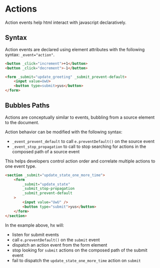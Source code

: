 # Actions

Action events help html interact with javascript declaratively.

## Syntax

Action events are declared using element attributes with the following syntax: `_event="action"`.

```html
<button _click="increment">+1</button>
<button _click="decrement">-1</button>

<form _submit="update_greeting" _submit_prevent-default>
	<input value=UwU>
	<button type=submit>yus</button>
</form>
```

## Bubbles Paths

Actions are conceptually similar to events, bubbling from a source element to the document.

Action behavior can be modified with the following syntax:

- `_event_prevent_default` to call `e.preventDefault()` on the source event
- `_event_stop_propagation` to call to stop searching for actions in the composed path of a source event

This helps developers control action order and correlate multiple actions to one event type.

```html
<section _submit="update_state_one_more_time">
	<form
		_submit="update_state"
		_submit_stop-propagation
		_submit_prevent-default
	>
		<input value="UwU" />
		<button type="submit">yus</button>
	</form>
</section>
```

In the example above, hx will:

- listen for submit events
- call `e.preventDefault()` on the `submit` event
- dispatch an action event from the form element
- stop looking for `submit` actions on the composed path of the submit event
- fail to dispatch the `update_state_one_more_time` action on `submit`
